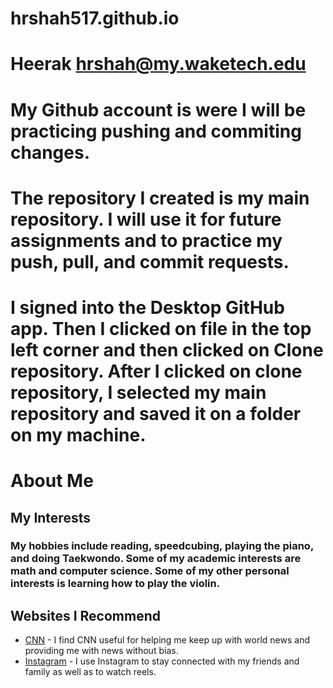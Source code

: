 # hrshah517.github.io
# Heerak hrshah@my.waketech.edu
# My Github account is were I will be practicing pushing and commiting changes.
# The repository I created is my main repository. I will use it for future assignments and to practice my push, pull, and commit requests.
# I signed into the Desktop GitHub app. Then I clicked on file in the top left corner and then clicked on Clone repository. After I clicked on clone repository, I selected my main repository and saved it on a folder on my machine.

# About Me
## My Interests
### My hobbies include reading, speedcubing, playing the piano, and doing Taekwondo. Some of my academic interests are math and computer science. Some of my other personal interests is learning how to play the violin.
## Websites I Recommend
- [CNN](https://www.cnn.com/) - I find CNN useful for helping me keep up with world news and providing me with news without bias.
- [Instagram](https://www.instagram.com/) - I use Instagram to stay connected with my friends and family as well as to watch reels. 